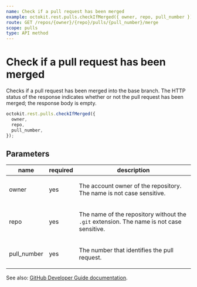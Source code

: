 ```yaml
---
name: Check if a pull request has been merged
example: octokit.rest.pulls.checkIfMerged({ owner, repo, pull_number })
route: GET /repos/{owner}/{repo}/pulls/{pull_number}/merge
scope: pulls
type: API method
---
```


# Check if a pull request has been merged

Checks if a pull request has been merged into the base branch. The HTTP status of the response indicates whether or not the pull request has been merged; the response body is empty.

```js
octokit.rest.pulls.checkIfMerged({
  owner,
  repo,
  pull_number,
});
```

## Parameters

<table>
  <thead>
    <tr>
      <th>name</th>
      <th>required</th>
      <th>description</th>
    </tr>
  </thead>
  <tbody>
    <tr><td>owner</td><td>yes</td><td>

The account owner of the repository. The name is not case sensitive.

</td></tr>
<tr><td>repo</td><td>yes</td><td>

The name of the repository without the `.git` extension. The name is not case sensitive.

</td></tr>
<tr><td>pull_number</td><td>yes</td><td>

The number that identifies the pull request.

</td></tr>
  </tbody>
</table>

See also: [GitHub Developer Guide documentation](https://docs.github.com/rest/reference/pulls#check-if-a-pull-request-has-been-merged).
